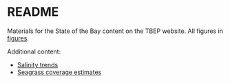 # README

Materials for the State of the Bay content on the TBEP website.  All figures in [figures](figures/).

Additional content: 

* [Salinity trends](https://tbep-tech.github.io/SOB-figures/salinity-trends)
* [Seagrass coverage estimates](https://tbep-tech.github.io/SOB-figures/seagrass-ests)
